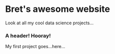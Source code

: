 # Bret's awesome website

Look at all my cool data science projects...


### A header! Hooray!

My first project goes...here...
